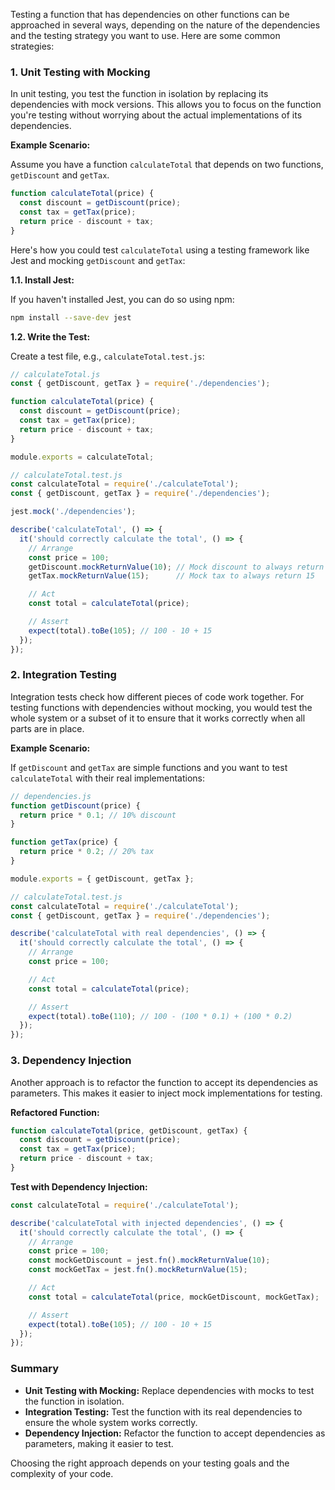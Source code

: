 Testing a function that has dependencies on other functions can be approached in several ways, depending on the nature of the dependencies and the testing strategy you want to use. Here are some common strategies:

### 1. **Unit Testing with Mocking**

In unit testing, you test the function in isolation by replacing its dependencies with mock versions. This allows you to focus on the function you're testing without worrying about the actual implementations of its dependencies.

**Example Scenario:**

Assume you have a function `calculateTotal` that depends on two functions, `getDiscount` and `getTax`.

```javascript
function calculateTotal(price) {
  const discount = getDiscount(price);
  const tax = getTax(price);
  return price - discount + tax;
}
```

Here's how you could test `calculateTotal` using a testing framework like Jest and mocking `getDiscount` and `getTax`:

**1.1. Install Jest:**

If you haven't installed Jest, you can do so using npm:

```bash
npm install --save-dev jest
```

**1.2. Write the Test:**

Create a test file, e.g., `calculateTotal.test.js`:

```javascript
// calculateTotal.js
const { getDiscount, getTax } = require('./dependencies');

function calculateTotal(price) {
  const discount = getDiscount(price);
  const tax = getTax(price);
  return price - discount + tax;
}

module.exports = calculateTotal;

// calculateTotal.test.js
const calculateTotal = require('./calculateTotal');
const { getDiscount, getTax } = require('./dependencies');

jest.mock('./dependencies');

describe('calculateTotal', () => {
  it('should correctly calculate the total', () => {
    // Arrange
    const price = 100;
    getDiscount.mockReturnValue(10); // Mock discount to always return 10
    getTax.mockReturnValue(15);      // Mock tax to always return 15

    // Act
    const total = calculateTotal(price);

    // Assert
    expect(total).toBe(105); // 100 - 10 + 15
  });
});
```

### 2. **Integration Testing**

Integration tests check how different pieces of code work together. For testing functions with dependencies without mocking, you would test the whole system or a subset of it to ensure that it works correctly when all parts are in place.

**Example Scenario:**

If `getDiscount` and `getTax` are simple functions and you want to test `calculateTotal` with their real implementations:

```javascript
// dependencies.js
function getDiscount(price) {
  return price * 0.1; // 10% discount
}

function getTax(price) {
  return price * 0.2; // 20% tax
}

module.exports = { getDiscount, getTax };

// calculateTotal.test.js
const calculateTotal = require('./calculateTotal');
const { getDiscount, getTax } = require('./dependencies');

describe('calculateTotal with real dependencies', () => {
  it('should correctly calculate the total', () => {
    // Arrange
    const price = 100;

    // Act
    const total = calculateTotal(price);

    // Assert
    expect(total).toBe(110); // 100 - (100 * 0.1) + (100 * 0.2)
  });
});
```

### 3. **Dependency Injection**

Another approach is to refactor the function to accept its dependencies as parameters. This makes it easier to inject mock implementations for testing.

**Refactored Function:**

```javascript
function calculateTotal(price, getDiscount, getTax) {
  const discount = getDiscount(price);
  const tax = getTax(price);
  return price - discount + tax;
}
```

**Test with Dependency Injection:**

```javascript
const calculateTotal = require('./calculateTotal');

describe('calculateTotal with injected dependencies', () => {
  it('should correctly calculate the total', () => {
    // Arrange
    const price = 100;
    const mockGetDiscount = jest.fn().mockReturnValue(10);
    const mockGetTax = jest.fn().mockReturnValue(15);

    // Act
    const total = calculateTotal(price, mockGetDiscount, mockGetTax);

    // Assert
    expect(total).toBe(105); // 100 - 10 + 15
  });
});
```

### Summary

- **Unit Testing with Mocking:** Replace dependencies with mocks to test the function in isolation.
- **Integration Testing:** Test the function with its real dependencies to ensure the whole system works correctly.
- **Dependency Injection:** Refactor the function to accept dependencies as parameters, making it easier to test.

Choosing the right approach depends on your testing goals and the complexity of your code.